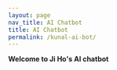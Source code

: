 ```yaml
---
layout: page
nav_title: AI Chatbot
title: AI Chatbot
permalink: /kunal-ai-bot/
---
```



<b>Welcome to Ji Ho's AI chatbot</b>
<div id="mendable-component"></div>

<script src="https://unpkg.com/@mendable/search@0.0.205/dist/umd/mendable-bundle.min.js"></script>
<script>
Mendable.initialize({
    anon_key: '4026b610-5556-47eb-8bee-de990404c6bd',
    type:"searchBar",
    elementId: "mendable-component" // required
    // all the other props for the component type
});
</script>


<script src="https://unpkg.com/@mendable/search@0.0.205/dist/umd/mendable-bundle.min.js"></script>
<script>
Mendable.initialize({
    anon_key: 'f17bdc48-4999-4599-92b0-919d7b715893',
    type:"floatingButton",
    // all the other props for the component type
});
</script>

